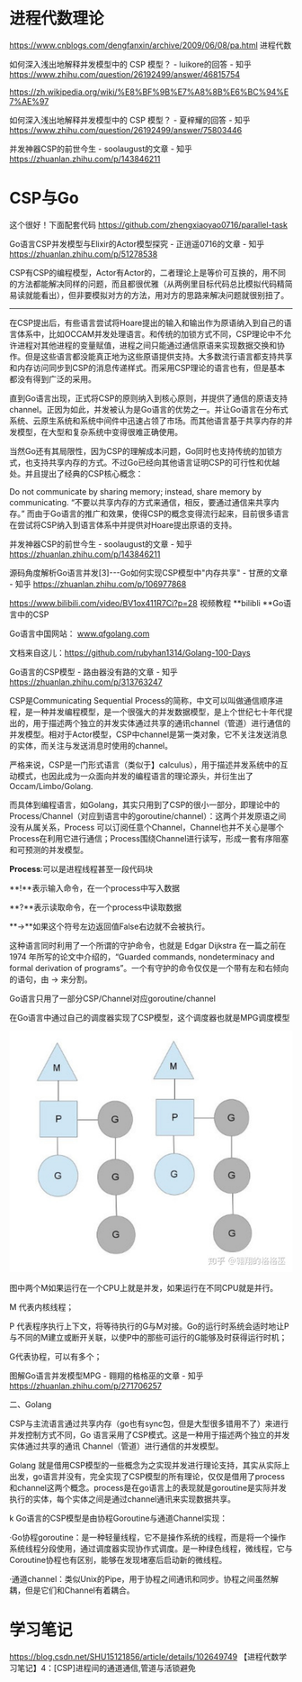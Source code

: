 


# 进程代数理论






https://www.cnblogs.com/dengfanxin/archive/2009/06/08/pa.html
进程代数





如何深入浅出地解释并发模型中的 CSP 模型？ - luikore的回答 - 知乎
https://www.zhihu.com/question/26192499/answer/46815754

https://zh.wikipedia.org/wiki/%E8%BF%9B%E7%A8%8B%E6%BC%94%E7%AE%97

如何深入浅出地解释并发模型中的 CSP 模型？ - 夏梓耀的回答 - 知乎
https://www.zhihu.com/question/26192499/answer/75803446

并发神器CSP的前世今生 - soolaugust的文章 - 知乎
https://zhuanlan.zhihu.com/p/143846211

# CSP与Go

这个很好！下面配套代码 https://github.com/zhengxiaoyao0716/parallel-task

Go语言CSP并发模型与Elixir的Actor模型探究 - 正逍遥0716的文章 - 知乎
https://zhuanlan.zhihu.com/p/51278538

CSP有CSP的编程模型，Actor有Actor的，二者理论上是等价可互换的，用不同的方法都能解决同样的问题，而且都很优雅（从两例里目标代码总比模拟代码精简易读就能看出），但非要模拟对方的方法，用对方的思路来解决问题就很别扭了。

----------------

在CSP提出后，有些语言尝试将Hoare提出的输入和输出作为原语纳入到自己的语言体系中，比如OCCAM并发处理语言。和传统的加锁方式不同，CSP理论中不允许进程对其他进程的变量赋值，进程之间只能通过通信原语来实现数据交换和协作。但是这些语言都没能真正地为这些原语提供支持。大多数流行语言都支持共享和内存访问同步到CSP的消息传递样式。而采用CSP理论的语言也有，但是基本都没有得到广泛的采用。

直到Go语言出现，正式将CSP的原则纳入到核心原则，并提供了通信的原语支持channel。正因为如此，并发被认为是Go语言的优势之一。并让Go语言在分布式系统、云原生系统和系统中间件中迅速占领了市场。而其他语言基于共享内存的并发模型，在大型和复杂系统中变得很难正确使用。

当然Go还有其局限性，因为CSP的理解成本问题，Go同时也支持传统的加锁方式，也支持共享内存的方式。不过Go已经向其他语言证明CSP的可行性和优越处。并且提出了经典的CSP核心概念：

Do not communicate by sharing memory; instead, share memory by communicating. “不要以共享内存的方式来通信，相反，要通过通信来共享内存。”
而由于Go语言的推广和效果，使得CSP的概念变得流行起来，目前很多语言在尝试将CSP纳入到语言体系中并提供对Hoare提出原语的支持。

并发神器CSP的前世今生 - soolaugust的文章 - 知乎
https://zhuanlan.zhihu.com/p/143846211

源码角度解析Go语言并发[3]---Go如何实现CSP模型中"内存共享" - 甘蔗的文章 - 知乎
https://zhuanlan.zhihu.com/p/106977868



https://www.bilibili.com/video/BV1ox411R7Ci?p=28
视频教程 **bilibli **Go语言中的CSP

Go语言中国网站： www.qfgolang.com


文档来自这儿：https://github.com/rubyhan1314/Golang-100-Days

Go语言的CSP模型 - 路由器没有路的文章 - 知乎
https://zhuanlan.zhihu.com/p/313763247


CSP是Communicating Sequential Process的简称，中文可以叫做通信顺序进程，是一种并发编程模型，是一个很强大的并发数据模型，是上个世纪七十年代提出的，用于描述两个独立的并发实体通过共享的通讯channel（管道）进行通信的并发模型。相对于Actor模型，CSP中channel是第一类对象，它不关注发送消息的实体，而关注与发送消息时使用的channel。

严格来说，CSP是一门形式语言（类似于】calculus），用于描述并发系统中的互动模式，也因此成为一众面向并发的编程语言的理论源头，并衍生出了Occam/Limbo/Golang.

而具体到编程语言，如Golang，其实只用到了CSP的很小一部分，即理论中的Process/Channel（对应到语言中的goroutine/channel）：这两个并发原语之间没有从属关系，Process 可以订阅任意个Channel，Channel也并不关心是哪个Process在利用它进行通信；Process围绕Channel进行读写，形成一套有序阻塞和可预测的并发模型。


**Process**:可以是进程线程甚至一段代码块

**!**表示输入命令，在一个process中写入数据

**?**表示读取命令，在一个process中读取数据

**->**如果这个符号左边返回值False右边就不会被执行。

这种语言同时利用了一个所谓的守护命令，也就是 Edgar Dijkstra 在一篇之前在 1974 年所写的论文中介绍的，“Guarded commands, nondeterminacy and formal derivation of programs”。一个有守护的命令仅仅是一个带有左和右倾向的语句，由 → 来分割。


Go语言只用了一部分CSP/Channel对应goroutine/channel

在Go语言中通过自己的调度器实现了CSP模型，这个调度器也就是MPG调度模型

![v2-e30e4541eb9324333fe55a307eb762e0_b](_v_images/20210223181858117_16756.jpg)



图中两个M如果运行在一个CPU上就是并发，如果运行在不同CPU就是并行。

M 代表内核线程；

P 代表程序执行上下文，将等待执行的G与M对接。Go的运行时系统会适时地让P与不同的M建立或断开关联，以使P中的那些可运行的G能够及时获得运行时机；

G代表协程，可以有多个；


图解Go语言并发模型MPG - 翱翔的格格巫的文章 - 知乎
https://zhuanlan.zhihu.com/p/271706257



二、Golang

CSP与主流语言通过共享内存（go也有sync包，但是大型很多错用不了）来进行并发控制方式不同，Go 语言采用了CSP模式。这是一种用于描述两个独立的并发实体通过共享的通讯 Channel（管道）进行通信的并发模型。

Golang 就是借用CSP模型的一些概念为之实现并发进行理论支持，其实从实际上出发，go语言并没有，完全实现了CSP模型的所有理论，仅仅是借用了process和channel这两个概念。process是在go语言上的表现就是goroutine是实际并发执行的实体，每个实体之间是通过channel通讯来实现数据共享。

k Go语言的CSP模型是由协程Goroutine与通道Channel实现：

·Go协程goroutine：是一种轻量线程，它不是操作系统的线程，而是将一个操作系统线程分段使用，通过调度器实现协作式调度。是一种绿色线程，微线程，它与Coroutine协程也有区别，能够在发现堵塞后启动新的微线程。

·通道channel：类似Unix的Pipe，用于协程之间通讯和同步。协程之间虽然解耦，但是它们和Channel有着耦合。







# 学习笔记





https://blog.csdn.net/SHU15121856/article/details/102649749 【进程代数学习笔记】4：[CSP]进程间的通道通信,管道与活锁避免
























